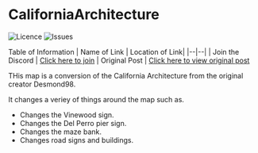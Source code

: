 # CaliforniaArchitecture
![Licence](https://img.shields.io/badge/Repository%20Licence-MIT%20Licence-critical?style=for-the-badge&logo=github) ![Issues](https://img.shields.io/github/issues/MayhemStudios/CaliforniaArchitecture?style=for-the-badge&logo=github-critical)



Table of Information
| Name of Link | Location of Link|
|--|--|
| Join the Discord | [Click here to join](https://discord.gg/b9upz9NkwC) 
| Original Post | [Click here to view original post](https://www.gta5-mods.com/maps/real-freeway-signs)


THis map is a conversion of the California Architecture from the original creator Desmond98.

It changes a veriey of things around the map such as.

- Changes the Vinewood sign.
- Changes the Del Perro pier sign.
- Changes the maze bank.
- Changes road signs and buildings.
